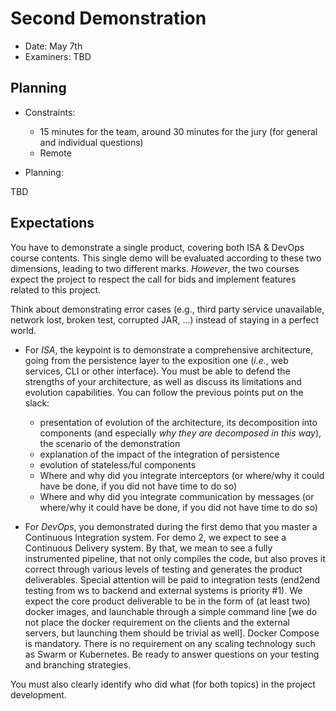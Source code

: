 # Second Demonstration

  * Date: May 7th
  * Examiners: TBD

## Planning

  * Constraints: 
    * 15 minutes for the team, around 30 minutes for the jury (for general and individual questions)
    * Remote

  * Planning:
  
TBD


## Expectations

You have to demonstrate a single product, covering both ISA & DevOps course contents. This single demo will be evaluated according to these two dimensions, leading to two different marks. *However*, the two courses expect the project to respect the call for bids and implement features related to this project.

Think about demonstrating error cases (e.g., third party service unavailable, network lost, broken test, corrupted JAR, ...) instead of staying in a perfect world. 

  * For *ISA*, the keypoint is to demonstrate a comprehensive architecture, going from the persistence layer to the exposition one (_i.e._, web services, CLI or other interface). You must be able to defend the strengths of your architecture, as well as discuss its limitations and evolution capabilities. You can follow the previous points put on the slack:
     * presentation of evolution of the architecture, its decomposition into components (and especially *why they are decomposed in this way*), the scenario of the demonstration
     * explanation of the impact of the integration of persistence
     * evolution of stateless/ful components
     * Where and why did you integrate interceptors (or where/why it could have be done, if you did not have time to do so)
     * Where and why did you integrate communication by messages (or where/why it could have be done, if you did not have time to do so)
    
  * For *DevOps*, you demonstrated during the first demo that you master a Continuous Integration system. For demo 2, we expect to see a Continuous Delivery system. By that, we mean to see a fully instrumented pipeline, that not only compiles the code, but also proves it correct through various levels of testing and generates the product deliverables. Special attention will be paid to integration tests (end2end testing from ws to backend and external systems is priority #1). We expect the core product deliverable to be in the form of (at least two) docker images, and launchable through a simple command line [we do not place the docker requirement on the clients and the external servers, but launching them should be trivial as well]. Docker Compose is mandatory. There is no requirement on any scaling technology such as Swarm or Kubernetes. Be ready to answer questions on your testing and branching strategies.

You must also clearly identify who did what (for both topics) in the project development.
